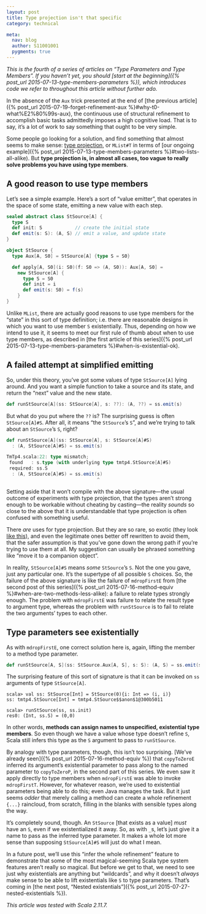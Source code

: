 ```yaml
---
layout: post
title: Type projection isn't that specific
category: technical

meta:
  nav: blog
  author: S11001001
  pygments: true
---
```


*This is the fourth of a series of articles on “Type Parameters and
Type Members”.  If you haven’t yet, you should
[start at the beginning]({% post_url 2015-07-13-type-members-parameters %}),
which introduces code we refer to throughout this article without
further ado.*

In the absence of the `Aux` trick presented at the end of
[the previous article]({% post_url 2015-07-19-forget-refinement-aux %}#why-t0-what%E2%80%99s-aux),
the continuous use of structural refinement to accomplish basic tasks
admittedly imposes a high cognitive load.  That is to say, it’s a lot
of work to say something that ought to be very simple.

Some people go looking for a solution, and find something that almost
seems to make sense:
[type projection](http://www.scala-lang.org/files/archive/spec/2.11/03-types.html#type-projection),
or `MList#T` in terms of
[our ongoing example]({% post_url 2015-07-13-type-members-parameters %}#two-lists-all-alike).
But **type projection is, in almost all cases, too vague to really
solve problems you have using type members**.

A good reason to use type members
---------------------------------

Let’s see a simple example.  Here’s a sort of “value emitter”, that
operates in the space of some state, emitting a new value with each
step.

```scala
sealed abstract class StSource[A] {
  type S
  def init: S            // create the initial state
  def emit(s: S): (A, S) // emit a value, and update state
}

object StSource {
  type Aux[A, S0] = StSource[A] {type S = S0}

  def apply[A, S0](i: S0)(f: S0 => (A, S0)): Aux[A, S0] =
    new StSource[A] {
      type S = S0
      def init = i
      def emit(s: S0) = f(s)
    }
}
```

Unlike `MList`, there are actually good reasons to use type members
for the “state” in this sort of type definition; i.e. there are
reasonable designs in which you want to use member `S` existentially.
Thus, depending on how we intend to use it, it seems to meet our first
rule of thumb about when to use type members, as described in
[the first article of this series]({% post_url 2015-07-13-type-members-parameters %}#when-is-existential-ok).

A failed attempt at simplified emitting
---------------------------------------

So, under this theory, you’ve got some values of type `StSource[A]`
lying around.  And you want a simple function to take a source and its
state, and return the “next” value and the new state.

```scala
def runStSource[A](ss: StSource[A], s: ??): (A, ??) = ss.emit(s)
```

But what do you put where the `??` is?  The surprising guess is often
`StSource[A]#S`.  After all, it means “the `StSource`’s `S`”, and
we’re trying to talk about an `StSource`’s `S`, right?

```scala
def runStSource[A](ss: StSource[A], s: StSource[A]#S)
  : (A, StSource[A]#S) = ss.emit(s)

TmTp4.scala:22: type mismatch;
 found   : s.type (with underlying type tmtp4.StSource[A]#S)
 required: ss.S
  : (A, StSource[A]#S) = ss.emit(s)
                                 ^
```

Setting aside that it won’t compile with the above signature—the usual
outcome of experiments with type projection, that the types aren’t
strong enough to be workable without cheating by casting—the reality
*sounds* so close to the above that it is understandable that type
projection is often confused with something useful.

<div class="side-note">
  There <em>are</em> uses for type projection.  But they are so rare, so
  exotic (they look
  <a href="https://github.com/scalaz/scalaz/blob/bdd6d5653313b10af08efdc6884cbbefe41051a2/core/src/main/scala/scalaz/Unapply.scala#L404-L409">like this</a>),
  and even the legitimate ones better off rewritten to avoid them,
  that the safer assumption is that you’ve gone down the wrong path if
  you’re trying to use them at all.  My suggestion can usually be
  phrased something like “move it to a companion object”.
</div>

In reality, `StSource[A]#S` means *some* `StSource`’s `S`.  Not the
one you gave, just any particular one.  It’s the supertype of all
possible `S` choices.  So, the failure of the above signature is like
the failure of `mdropFirstE` from
[the second post of this series]({% post_url 2015-07-16-method-equiv %}#when-are-two-methods-less-alike):
a failure to relate types strongly enough.  The problem with
`mdropFirstE` was failure to relate the result type to argument type,
whereas the problem with `runStSource` is to fail to relate the two
arguments’ types to each other.

Type parameters see existentially
---------------------------------

As with `mdropFirstE`, one correct solution here is, again, lifting the
member to a method type parameter.

```scala
def runStSource[A, S](ss: StSource.Aux[A, S], s: S): (A, S) = ss.emit(s)
```

The surprising feature of this sort of signature is that it can be
invoked on `ss` arguments of type `StSource[A]`.

```
scala> val ss: StSource[Int] = StSource(0){i: Int => (i, i)}
ss: tmtp4.StSource[Int] = tmtp4.StSource$$anon$1@300b5011

scala> runStSource(ss, ss.init)
res0: (Int, ss.S) = (0,0)
```

In other words, **methods can assign names to unspecified, existential
type members**.  So even though we have a value whose type doesn’t
refine `S`, Scala still infers this type as the `S` argument to pass
to `runStSource`.

By analogy with type parameters, though, this isn’t too surprising.
[We’ve already seen]({% post_url 2015-07-16-method-equiv %})
that `copyToZeroE` inferred its argument’s existential parameter to
pass along to the named parameter to `copyToZeroP`, in the second part
of this series.  We even saw it apply directly to type members when
`mdropFirstE` was able to invoke `mdropFirstT`.  However, for whatever
reason, we’re used to existential parameters being able to do this;
even Java manages the task.  But it just seems *odder* that merely
calling a method can create a whole refinement `{...}` raincloud, from
scratch, filling in the blanks with sensible types along the way.

It’s completely sound, though.  An `StSource` [that exists as a value]
*must* have an `S`, even if we existentialized it away.  So, as with
`_`s, let’s just give it a name to pass as the inferred type
parameter.  It makes a whole lot more sense than supposing
`StSource[A]#S` will just do what I mean.

In a future post, we’ll use this “infer the whole refinement” feature
to demonstrate that some of the most magical-seeming Scala type system
features aren’t really so magical.  But before we get to that, we need
to see just why existentials are anything but “wildcards”, and why it
doesn’t *always* make sense to be able to lift existentials like `S`
to type parameters.  That’s coming in
[the next post, “Nested existentials”]({% post_url 2015-07-27-nested-existentials %}).

*This article was tested with Scala 2.11.7.*
